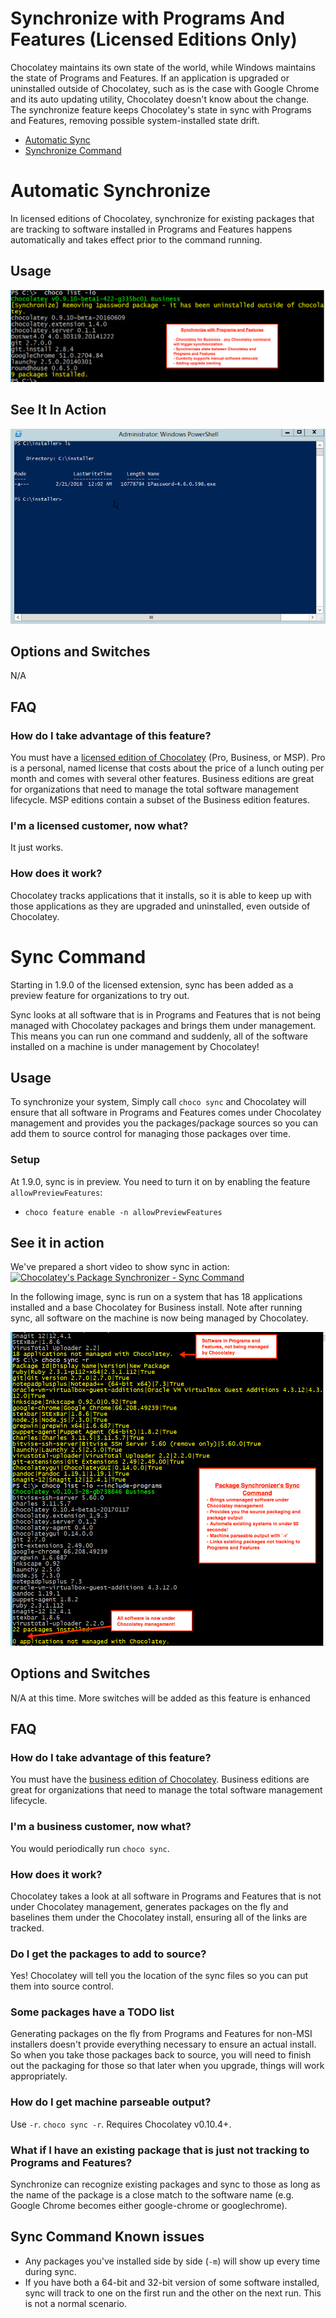 # Synchronize with Programs And Features (Licensed Editions Only)

Chocolatey maintains its own state of the world, while Windows maintains the state of Programs and Features. If an application is upgraded or uninstalled outside of Chocolatey, such as is the case with Google Chrome and its auto updating utility, Chocolatey doesn't know about the change. The synchronize feature keeps Chocolatey's state in sync with Programs and Features, removing possible system-installed state drift.

* [Automatic Sync](#automatic-synchronize)
* [Synchronize Command](#sync-command)

# Automatic Synchronize

In licensed editions of Chocolatey, synchronize for existing packages that are tracking to software installed in Programs and Features happens automatically and takes effect prior to the command running.

## Usage

![Synchronize - if you are on https://chocolatey.org/docs/features-synchronize, see commented html below for detailed description of image](images/features/features_synchronize.png)

<!--
Text in the image above:

Synchronize with Programs and Features

- Chocolatey for Business - any Chocolatey command will trigger synchronization
- Synchronizes state between Chocoaltey and Programs and Features
- Currently supports manual software removals
- Adding upgrade tracking

This image shows running `choco list -lo`. Chocolatey for Business automatically detects that 1Password has been manually uninstalled and synchronizes Chocolatey's state.
-->

## See It In Action

![auto package creation/synchronize](images/gifs/choco_business_features.gif)

## Options and Switches

N/A

## FAQ

### How do I take advantage of this feature?
You must have a [licensed edition of Chocolatey](https://chocolatey.org/pricing) (Pro, Business, or MSP). Pro is a personal, named license that costs about the price of a lunch outing per month and comes with several other features. Business editions are great for organizations that need to manage the total software management lifecycle. MSP editions contain a subset of the Business edition features.

### I'm a licensed customer, now what?
It just works.

### How does it work?
Chocolatey tracks applications that it installs, so it is able to keep up with those applications as they are upgraded and uninstalled, even outside of Chocolatey.

# Sync Command

Starting in 1.9.0 of the licensed extension, sync has been added as a preview feature for organizations to try out.

Sync looks at all software that is in Programs and Features that is not being managed with Chocolatey packages and brings them under management. This means you can run one command and suddenly, all of the software installed on a machine is under management by Chocolatey!

## Usage

To synchronize your system, Simply call `choco sync` and Chocolatey will ensure that all software in Programs and Features comes under Chocolatey management and provides you the packages/package sources so you can add them to source control for managing those packages over time.

### Setup
At 1.9.0, sync is in preview. You need to turn it on by enabling the feature  `allowPreviewFeatures`:

* `choco feature enable -n allowPreviewFeatures`

## See it in action

We've prepared a short video to show sync in action:
[![Chocolatey's Package Synchronizer - Sync Command](https://cloud.githubusercontent.com/assets/63502/22050108/ade28e5a-dcfd-11e6-8835-afc9f699e400.png)](https://youtu.be/tzSsYHYsjf4 "Chocolatey's Package Synchronizer - Sync Command")

In the following image, sync is run on a system that has 18 applications installed and a base Chocolatey for Business install. Note after running sync, all software on the machine is now being managed by Chocolatey.

![Chocolatey's Package Synchronizer Sync Command - if you are on https://chocolatey.org/docs/features-synchronize, see commented html below for detailed description of image](images/features/features_choco_sync.png)

<!--
Text in the image above:

Package Synchronizer's Sync Command

- Brings unmanaged software under Chocolatey management
- Provides you the source packaging and package output
- Automate existing systems in under 90 seconds!
- Machine parseable with `-r`
- Links existing packages not tracking to Programs and Features

This image shows running `choco sync`. It shows first a system that has 18 applications installed outside of Chocolatey, then runs `choco sync` and watches Chocolatey generate packages and baseline the system. Then it shows `choco list -lo --include-programs` again, which shows that all software on the machine is now being managed by Chocolatey.

-->

## Options and Switches

N/A at this time. More switches will be added as this feature is enhanced

## FAQ

### How do I take advantage of this feature?
You must have the [business edition of Chocolatey](https://chocolatey.org/pricing). Business editions are great for organizations that need to manage the total software management lifecycle.

### I'm a business customer, now what?
You would periodically run `choco sync`.

### How does it work?
Chocolatey takes a look at all software in Programs and Features that is not under Chocolatey management, generates packages on the fly and baselines them under the Chocolatey install, ensuring all of the links are tracked.

### Do I get the packages to add to source?

Yes! Chocolatey will tell you the location of the sync files so you can put them into source control.

### Some packages have a TODO list
Generating packages on the fly from Programs and Features for non-MSI installers doesn't provide everything necessary to ensure an actual install. So when you take those packages back to source, you will need to finish out the packaging for those so that later when you upgrade, things will work appropriately.

### How do I get machine parseable output?

Use `-r`. `choco sync -r`. Requires Chocolatey v0.10.4+.

### What if I have an existing package that is just not tracking to Programs and Features?

Synchronize can recognize existing packages and sync to those as long as the name of the package is a close match to the software name (e.g. Google Chrome becomes either google-chrome or googlechrome).

## Sync Command Known issues

* Any packages you've installed side by side (`-m`) will show up every time during sync.
* If you have both a 64-bit and 32-bit version of some software installed, sync will track to one on the first run and the other on the next run. This is not a normal scenario.
